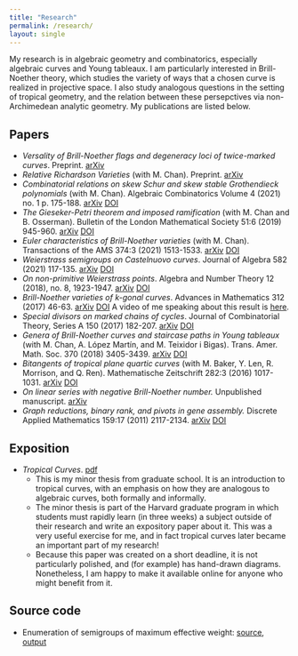 ```yaml
---
title: "Research"
permalink: /research/
layout: single
---
```


My research is in algebraic geometry and combinatorics, especially algebraic curves and Young tableaux. I am particularly interested in Brill-Noether theory, which studies the variety of ways that a chosen curve is realized in projective space. I also study analogous questions in the setting of tropical geometry, and the relation between these persepctives via non-Archimedean analytic geometry. My publications are listed below.

## Papers

*   _Versality of Brill-Noether flags and degeneracy loci of twice-marked curves_. Preprint. [arXiv](https://arxiv.org/abs/2103.10969)
*   _Relative Richardson Varieties_ (with M. Chan). Preprint. [arXiv](https://arxiv.org/abs/1909.12414)
*   _Combinatorial relations on skew Schur and skew stable Grothendieck polynomials_ (with M. Chan). Algebraic Combinatorics Volume 4 (2021) no. 1 p. 175-188. [arXiv](https://arxiv.org/abs/1909.12833) [DOI](https://doi.org/10.5802/alco.144)
*   _The Gieseker-Petri theorem and imposed ramification_ (with M. Chan and B. Osserman). Bulletin of the London Mathematical Society 51:6 (2019) 945-960. [arXiv](https://arxiv.org/abs/1804.00178) [DOI](https://doi.org/10.1112/blms.12273)
*   _Euler characteristics of Brill-Noether varieties_ (with M. Chan). Transactions of the AMS 374:3 (2021) 1513-1533. [arXiv](https://arxiv.org/abs/1708.09378) [DOI](https://doi.org/10.1090/tran/8164)
*   _Weierstrass semigroups on Castelnuovo curves_. Journal of Algebra 582 (2021) 117-135. [arXiv](http://arxiv.org/abs/1608.08178) [DOI](https://doi.org/10.1016/j.jalgebra.2021.04.020)
*   _On non-primitive Weierstrass points_. Algebra and Number Theory 12 (2018), no. 8, 1923-1947. [arXiv](http://arxiv.org/abs/1608.05666) [DOI](https://doi.org/10.2140/ant.2018.12.1923)
*   _Brill-Noether varieties of k-gonal curves_. Advances in Mathematics 312 (2017) 46-63. [arXiv](http://arxiv.org/abs/1603.08856) [DOI](https://doi.org/10.1016/j.aim.2017.01.027) A video of me speaking about this result is [here](http://www.birs.ca/events/2016/5-day-workshops/16w5153/videos/watch/201605031629-Pflueger.html).
*   _Special divisors on marked chains of cycles_. Journal of Combinatorial Theory, Series A 150 (2017) 182-207. [arXiv](http://arxiv.org/abs/1603.07364) [DOI](https://doi.org/10.1016/j.jcta.2017.03.001)
*   _Genera of Brill-Noether curves and staircase paths in Young tableaux_ (with M. Chan, A. López Martín, and M. Teixidor i Bigas). Trans. Amer. Math. Soc. 370 (2018) 3405-3439. [arXiv](http://arxiv.org/abs/1506.00516) [DOI](https://doi.org/10.1090/tran/7044)
*   _Bitangents of tropical plane quartic curves_ (with M. Baker, Y. Len, R. Morrison, and Q. Ren). Mathematische Zeitschrift 282:3 (2016) 1017-1031. [arXiv](http://arxiv.org/abs/1404.7568) [DOI](https://doi.org/10.1007/s00209-015-1576-7)
*   _On linear series with negative Brill-Noether number._ Unpublished manuscript. [arXiv](http://arxiv.org/abs/1311.5845)
*   _Graph reductions, binary rank, and pivots in gene assembly._ Discrete Applied Mathematics 159:17 (2011) 2117-2134. [arXiv](http://arxiv.org/abs/1103.4334) [DOI](https://doi.org/10.1016/j.dam.2011.07.007)

## Exposition

*   _Tropical Curves_. [pdf](/files/TropicalCurves.pdf)
    *   This is my minor thesis from graduate school. It is an introduction to tropical curves, with an emphasis on how they are analogous to algebraic curves, both formally and informally. 
    *   The minor thesis is part of the Harvard graduate program in which students must rapidly learn (in three weeks) a subject outside of their research and write an expository paper about it. This was a very useful exercise for me, and in fact tropical curves later became an important part of my research!
    *   Because this paper was created on a short deadline, it is not particularly polished, and (for example) has hand-drawn diagrams. Nonetheless, I am happy to make it available online for anyone who might benefit from it.

## Source code

* Enumeration of semigroups of maximum effective weight: [source](/files/enumsg.cpp), [output](/files/enumsg_output.txt)
